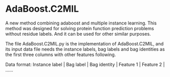 # AdaBoost.C2MIL

A new method combining adaboost and multiple instance learning. This method was designed for solving protein function prediction problems without residue labels. And it can be used for other similar purposes.

The file AdaBoost.C2MIL.py is the implementation of AdaBoost.C2MIL, and its input data file needs the instance labels, bag labels and bag identities as the first three columns with other features following.

Data format:
    Instance label | Bag label | Bag identity | Feature 1 | Feature 2 | ......
